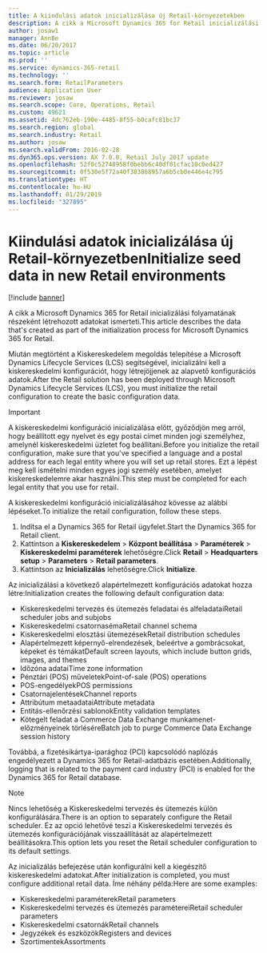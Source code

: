 ```yaml
---
title: A kiindulási adatok inicializálása új Retail-környezetekben
description: A cikk a Microsoft Dynamics 365 for Retail inicializálási folyamatának részeként létrehozott adatokat ismerteti.
author: josaw1
manager: AnnBe
ms.date: 06/20/2017
ms.topic: article
ms.prod: ''
ms.service: dynamics-365-retail
ms.technology: ''
ms.search.form: RetailParameters
audience: Application User
ms.reviewer: josaw
ms.search.scope: Core, Operations, Retail
ms.custom: 49621
ms.assetid: 4dc762eb-190e-4485-8f55-b0cafc81bc37
ms.search.region: global
ms.search.industry: Retail
ms.author: josaw
ms.search.validFrom: 2016-02-28
ms.dyn365.ops.version: AX 7.0.0, Retail July 2017 update
ms.openlocfilehash: 52f0c52748958f0bebb6c40df01cfac10c0ed427
ms.sourcegitcommit: 0f530e5f72a40f383868957a6b5cb0e446e4c795
ms.translationtype: HT
ms.contentlocale: hu-HU
ms.lasthandoff: 01/29/2019
ms.locfileid: "327895"
---
```

# <a name="initialize-seed-data-in-new-retail-environments"></a><span data-ttu-id="db37d-103">Kiindulási adatok inicializálása új Retail-környezetben</span><span class="sxs-lookup"><span data-stu-id="db37d-103">Initialize seed data in new Retail environments</span></span>

[!include [banner](includes/banner.md)]

<span data-ttu-id="db37d-104">A cikk a Microsoft Dynamics 365 for Retail inicializálási folyamatának részeként létrehozott adatokat ismerteti.</span><span class="sxs-lookup"><span data-stu-id="db37d-104">This article describes the data that's created as part of the initialization process for Microsoft Dynamics 365 for Retail.</span></span>

<span data-ttu-id="db37d-105">Miután megtörtént a Kiskereskedelem megoldás telepítése a Microsoft Dynamics Lifecycle Services (LCS) segítségével, inicializálni kell a kiskereskedelmi konfigurációt, hogy létrejöjjenek az alapvető konfigurációs adatok.</span><span class="sxs-lookup"><span data-stu-id="db37d-105">After the Retail solution has been deployed through Microsoft Dynamics Lifecycle Services (LCS), you must initialize the retail configuration to create the basic configuration data.</span></span>

> [!IMPORTANT]
> <span data-ttu-id="db37d-106">A kiskereskedelmi konfiguráció inicializálása előtt, győződjön meg arról, hogy beállított egy nyelvet és egy postai címet minden jogi személyhez, amelynél kiskereskedelmi üzletet fog beállítani.</span><span class="sxs-lookup"><span data-stu-id="db37d-106">Before you initialize the retail configuration, make sure that you've specified a language and a postal address for each legal entity where you will set up retail stores.</span></span> <span data-ttu-id="db37d-107">Ezt a lépést meg kell ismételni minden egyes jogi személy esetében, amelyet kiskereskedelemre akar használni.</span><span class="sxs-lookup"><span data-stu-id="db37d-107">This step must be completed for each legal entity that you use for retail.</span></span>

<span data-ttu-id="db37d-108">A kiskereskedelmi konfiguráció inicializálásához kövesse az alábbi lépéseket.</span><span class="sxs-lookup"><span data-stu-id="db37d-108">To initialize the retail configuration, follow these steps.</span></span>

1. <span data-ttu-id="db37d-109">Indítsa el a Dynamics 365 for Retail ügyfelet.</span><span class="sxs-lookup"><span data-stu-id="db37d-109">Start the Dynamics 365 for Retail client.</span></span>
2. <span data-ttu-id="db37d-110">Kattintson a **Kiskereskedelem** &gt; **Központ beállítása** &gt; **Paraméterek** &gt; **Kiskereskedelmi paraméterek** lehetőségre.</span><span class="sxs-lookup"><span data-stu-id="db37d-110">Click **Retail** &gt; **Headquarters setup** &gt; **Parameters** &gt; **Retail parameters**.</span></span>
3. <span data-ttu-id="db37d-111">Kattintson az **Inicializálás** lehetőségre.</span><span class="sxs-lookup"><span data-stu-id="db37d-111">Click **Initialize**.</span></span>

<span data-ttu-id="db37d-112">Az inicializálási a következő alapértelmezett konfigurációs adatokat hozza létre:</span><span class="sxs-lookup"><span data-stu-id="db37d-112">Initialization creates the following default configuration data:</span></span>

- <span data-ttu-id="db37d-113">Kiskereskedelmi tervezés és ütemezés feladatai és alfeladatai</span><span class="sxs-lookup"><span data-stu-id="db37d-113">Retail scheduler jobs and subjobs</span></span>
- <span data-ttu-id="db37d-114">Kiskereskedelmi csatornaséma</span><span class="sxs-lookup"><span data-stu-id="db37d-114">Retail channel schema</span></span>
- <span data-ttu-id="db37d-115">Kiskereskedelmi elosztási ütemezések</span><span class="sxs-lookup"><span data-stu-id="db37d-115">Retail distribution schedules</span></span>
- <span data-ttu-id="db37d-116">Alapértelmezett képernyő-elrendezések, beleértve a gombrácsokat, képeket és témákat</span><span class="sxs-lookup"><span data-stu-id="db37d-116">Default screen layouts, which include button grids, images, and themes</span></span>
- <span data-ttu-id="db37d-117">Időzóna adatai</span><span class="sxs-lookup"><span data-stu-id="db37d-117">Time zone information</span></span>
- <span data-ttu-id="db37d-118">Pénztári (POS) műveletek</span><span class="sxs-lookup"><span data-stu-id="db37d-118">Point-of-sale (POS) operations</span></span>
- <span data-ttu-id="db37d-119">POS-engedélyek</span><span class="sxs-lookup"><span data-stu-id="db37d-119">POS permissions</span></span>
- <span data-ttu-id="db37d-120">Csatornajelentések</span><span class="sxs-lookup"><span data-stu-id="db37d-120">Channel reports</span></span>
- <span data-ttu-id="db37d-121">Attribútum metaadatai</span><span class="sxs-lookup"><span data-stu-id="db37d-121">Attribute metadata</span></span>
- <span data-ttu-id="db37d-122">Entitás-ellenőrzési sablonok</span><span class="sxs-lookup"><span data-stu-id="db37d-122">Entity validation templates</span></span>
- <span data-ttu-id="db37d-123">Kötegelt feladat a Commerce Data Exchange munkamenet-előzményeinek törlésére</span><span class="sxs-lookup"><span data-stu-id="db37d-123">Batch job to purge Commerce Data Exchange session history</span></span>

<span data-ttu-id="db37d-124">Továbbá, a fizetésikártya-iparághoz (PCI) kapcsolódó naplózás engedélyezett a Dynamics 365 for Retail-adatbázis esetében.</span><span class="sxs-lookup"><span data-stu-id="db37d-124">Additionally, logging that is related to the payment card industry (PCI) is enabled for the Dynamics 365 for Retail database.</span></span>

> [!NOTE]
> <span data-ttu-id="db37d-125">Nincs lehetőség a Kiskereskedelmi tervezés és ütemezés külön konfigurálására.</span><span class="sxs-lookup"><span data-stu-id="db37d-125">There is an option to separately configure the Retail scheduler.</span></span> <span data-ttu-id="db37d-126">Ez az opció lehetővé teszi a Kiskereskedelmi tervezés és ütemezés konfigurációjának visszaállítását az alapértelmezett beállításokra.</span><span class="sxs-lookup"><span data-stu-id="db37d-126">This option lets you reset the Retail scheduler configuration to its default settings.</span></span>

<span data-ttu-id="db37d-127">Az inicializálás befejezése után konfigurálni kell a kiegészítő kiskereskedelmi adatokat.</span><span class="sxs-lookup"><span data-stu-id="db37d-127">After initialization is completed, you must configure additional retail data.</span></span> <span data-ttu-id="db37d-128">Íme néhány példa:</span><span class="sxs-lookup"><span data-stu-id="db37d-128">Here are some examples:</span></span>

- <span data-ttu-id="db37d-129">Kiskereskedelmi paraméterek</span><span class="sxs-lookup"><span data-stu-id="db37d-129">Retail parameters</span></span>
- <span data-ttu-id="db37d-130">Kiskereskedelmi tervezés és ütemezés paraméterei</span><span class="sxs-lookup"><span data-stu-id="db37d-130">Retail scheduler parameters</span></span>
- <span data-ttu-id="db37d-131">Kiskereskedelmi csatornák</span><span class="sxs-lookup"><span data-stu-id="db37d-131">Retail channels</span></span>
- <span data-ttu-id="db37d-132">Jegyzékek és eszközök</span><span class="sxs-lookup"><span data-stu-id="db37d-132">Registers and devices</span></span>
- <span data-ttu-id="db37d-133">Szortimentek</span><span class="sxs-lookup"><span data-stu-id="db37d-133">Assortments</span></span>
